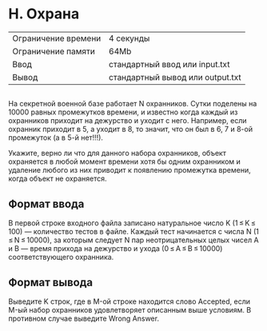 <div class="problem-statement">
   <div class="header">
      <h1 class="title">H. Охрана</h1>
      <table>
         <tr class="time-limit">
            <td class="property-title">Ограничение времени</td>
            <td>4&nbsp;секунды</td>
         </tr>
         <tr class="memory-limit">
            <td class="property-title">Ограничение памяти</td>
            <td>64Mb</td>
         </tr>
         <tr class="input-file">
            <td class="property-title">Ввод</td>
            <td colspan="1">стандартный ввод или input.txt</td>
         </tr>
         <tr class="output-file">
            <td class="property-title">Вывод</td>
            <td colspan="1">стандартный вывод или output.txt</td>
         </tr>
      </table>
   </div>
   <h2></h2>
   <div class="legend"><span style="">
         <p>На секретной военной базе работает N охранников. Сутки поделены на 10000 равных промежутков времени, и известно когда каждый
            из охранников приходит на дежурство и уходит с него. Например, если охранник приходит в 5, а уходит в 8, то значит, что он
            был в 6, 7 и 8-ой промежуток (а в 5-й нет!!!).
         </p></span><p>Укажите, верно ли что для данного набора охранников, объект охраняется в любой момент времени хотя бы одним охранником и удаление
         любого из них приводит к появлению промежутка времени, когда объект не охраняется.
      </p>
   </div>
   <h2>Формат ввода</h2>
   <div class="input-specification"><span style="">
         <p>В первой строке входного файла записано натуральное число K (1 ≤ K ≤ 100) — количество тестов в файле. Каждый тест начинается
            с числа N (1 ≤ N ≤ 10000), за которым следует N пар неотрицательных целых чисел A и B — время прихода на дежурство и ухода
            (0 ≤ A ≤ B ≤ 10000) соответствующего охранника.
         </p></span><p></p>
   </div>
   <h2>Формат вывода</h2>
   <div class="output-specification"><span style="">
         <p>Выведите K строк, где в M-ой строке находится слово Accepted, если M-ый набор охранников удовлетворяет описанным выше условиям.
            В противном случае выведите Wrong Answer.
         </p></span><p></p>
   </div>
